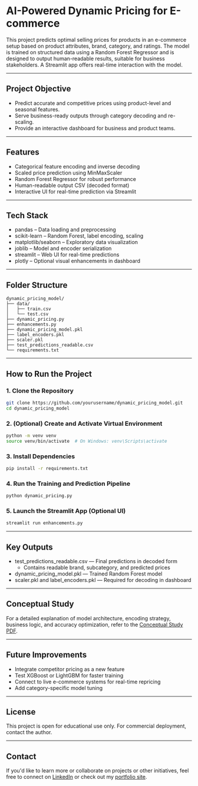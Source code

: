 # AI-Powered Dynamic Pricing for E-commerce

This project predicts optimal selling prices for products in an e-commerce setup based on product attributes, brand, category, and ratings. The model is trained on structured data using a Random Forest Regressor and is designed to output human-readable results, suitable for business stakeholders. A Streamlit app offers real-time interaction with the model.

---

## Project Objective
- Predict accurate and competitive prices using product-level and seasonal features.
- Serve business-ready outputs through category decoding and re-scaling.
- Provide an interactive dashboard for business and product teams.

---

## Features
- Categorical feature encoding and inverse decoding
- Scaled price prediction using MinMaxScaler
- Random Forest Regressor for robust performance
- Human-readable output CSV (decoded format)
- Interactive UI for real-time prediction via Streamlit

---

## Tech Stack
- pandas – Data loading and preprocessing
- scikit-learn – Random Forest, label encoding, scaling
- matplotlib/seaborn – Exploratory data visualization
- joblib – Model and encoder serialization
- streamlit – Web UI for real-time predictions
- plotly – Optional visual enhancements in dashboard

---

## Folder Structure
```
dynamic_pricing_model/
├── data/
│   ├── train.csv
│   └── test.csv
├── dynamic_pricing.py
├── enhancements.py
├── dynamic_pricing_model.pkl
├── label_encoders.pkl
├── scaler.pkl
├── test_predictions_readable.csv
└── requirements.txt
```

---

## How to Run the Project

### 1. Clone the Repository
```bash
git clone https://github.com/yourusername/dynamic_pricing_model.git
cd dynamic_pricing_model
```

### 2. (Optional) Create and Activate Virtual Environment
```bash
python -m venv venv
source venv/bin/activate  # On Windows: venv\Scripts\activate
```

### 3. Install Dependencies
```bash
pip install -r requirements.txt
```

### 4. Run the Training and Prediction Pipeline
```bash
python dynamic_pricing.py
```

### 5. Launch the Streamlit App (Optional UI)
```bash
streamlit run enhancements.py
```

---

## Key Outputs
- test_predictions_readable.csv — Final predictions in decoded form
  - Contains readable brand, subcategory, and predicted prices
- dynamic_pricing_model.pkl — Trained Random Forest model
- scaler.pkl and label_encoders.pkl — Required for decoding in dashboard

---

## Conceptual Study
For a detailed explanation of model architecture, encoding strategy, business logic, and accuracy optimization, refer to the [Conceptual Study PDF](https://github.com/Pre123140/DYNAMIC_PRICING_MODEL/blob/main/Conceptual_Study_Dynamic_Pricing.pdf).

---

## Future Improvements
- Integrate competitor pricing as a new feature
- Test XGBoost or LightGBM for faster training
- Connect to live e-commerce systems for real-time repricing
- Add category-specific model tuning

---
## License

This project is open for educational use only. For commercial deployment, contact the author.

---

##  Contact
If you'd like to learn more or collaborate on projects or other initiatives, feel free to connect on [LinkedIn](https://www.linkedin.com/in/prerna-burande-99678a1bb/) or check out my [portfolio site](https://youtheleader.com/).

